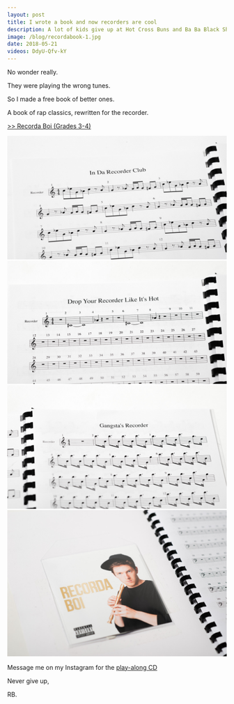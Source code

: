 ```yaml
---
layout: post
title: I wrote a book and now recorders are cool
description: A lot of kids give up at Hot Cross Buns and Ba Ba Black Sheep.
image: /blog/recordabook-1.jpg
date: 2018-05-21
videos: DdyU-Qfv-kY
---
```


<div class="youtube-player" data-id="{{ page.videos }}" data-thumb="{{ page.image }}"></div>



No wonder really.

They were playing the wrong tunes.

So I made a free book of better ones.

A book of rap classics, rewritten for the recorder.

<a href="/blog/RecordaBoiGradeBook.pdf">>> Recorda Boi (Grades 3-4)</a>

![Recorda Boi](/blog/recordabook-2.jpg)
![Recorda Boi](/blog/recordabook-3.jpg)
![Recorda Boi](/blog/recordabook-4.jpg)
![Recorda Boi](/blog/recordabook-5.jpg)

Message me on my Instagram for the <a href="https://instagram.com/recordaboi">play-along CD</a>

Never give up,

RB.
